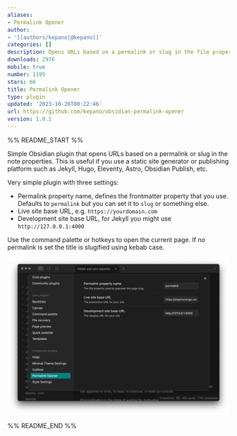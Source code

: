 ```yaml
---
aliases:
- Permalink Opener
author:
- '[[authors/kepano|@kepano]]'
categories: []
description: Opens URLs based on a permalink or slug in the file properties
downloads: 2976
mobile: true
number: 1195
stars: 66
title: Permalink Opener
type: plugin
updated: '2023-10-26T00:22:46'
url: https://github.com/kepano/obsidian-permalink-opener
version: 1.0.2
---
```


%% README_START %%

Simple Obsidian plugin that opens URLs based on a permalink or slug in the note properties. This is useful if you use a static site generator or publishing platform such as Jekyll, Hugo, Eleventy, Astro, Obsidian Publish, etc.

Very simple plugin with three settings:

- Permalink property name, defines the frontmatter property that you use. Defaults to `permalink` but you can set it to `slug` or something else.
- Live site base URL, e.g. `https://yourdomain.com`
- Development site base URL, for Jekyll you might use `http://127.0.0.1:4000`

Use the command palette or hotkeys to open the current page. If no permalink is set the title is slugified using kebab case.

![Permalink Opener](https://raw.githubusercontent.com/kepano/obsidian-permalink-opener/HEAD/images/screenshot.png)


%% README_END %%